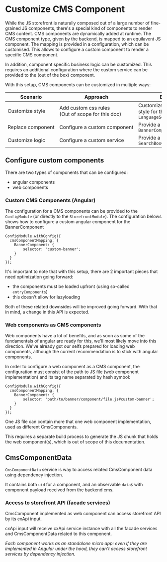 # Customize CMS Component
While the JS storefront is naturally composed out of a large number of fine-grained JS components, there's a special kind of components to render CMS content. CMS components are dynamically added at runtime. The CMS component type, given by the backend, is mapped to an equilavent JS component. The mapping is provided in a configuration, which can be customised. This allows to configure a custom component to render a specific CMS component. 

In addition, component specific business logic can be customized. This requires an additional configuration where the custom service can be provided to the (out of the box) component. 

With this setup, CMS components can be customized in multiple ways:

| Scenario  | Approach | Example | 
| ------------- | ------------- | ------------- | 
| Customize style  | Add custom css rules<br/>(Out of scope for this doc) | Customize component style for the `LanguageSelector` | 
| Replace component | Configure a custom component  | Provide a custom `BannerComponent` | 
| Customize logic  | Configure a custom service | Provide a custom `SearchBoxComponentService` |

## Configure custom components
There are two types of components that can be configured:
- angular components
- web components

### Custom CMS Components (Angular)

The configuration for a CMS components can be provided to the `ConfigModule` (or directly to the `StorefrontModule`). The configuration belows shows how to configure a custom angular component for the BannerComponent

```
ConfigModule.withConfig({
  cmsComponentMapping: {
    BannerComponent: {
        selector: 'custom-banner';
    }
  }
});
```

It's important to note that with this setup, there are 2 important pieces that need optimization going forward:
- the components must be loaded upfront (using so-called `entryComponents`)
- this doesn't allow for lazyloading

Both of these related downsides will be improved going forward. With that in mind, a change in this API is expected.

### Web components as CMS components

Web components have a lot of benefits, and as soon as some of the fundamentals of angular are ready for this, we'll most likely move into this direction. We've already got our selfs prepared for loading web components, although the current recommendation is to stick with angular components. 

In order to configure a web component as a CMS component, the configuration must consist of the path to JS file (web component implementation) and its tag name separated by hash symbol:

```
ConfigModule.withConfig({
  cmsComponentMapping: {
    BannerComponent: {
        selector: 'path/to/banner/component/file.js#custom-banner';
    }
  }
});
```

One JS file can contain more that one web component implementation, used as different CmsComponents. 

This requires a separate build process to generate the JS chunk that holds the web component(s), which is out of scope of this documentation. 


## CmsComponentData

`CmsComponentData` service is way to access related CmsComponent data using dependency injection. 

It contains both `uid` for a component, and an observable `data$` with component payload received from the backend cms. 
 

### Access to storefront API (facade services)

CmsComponent implemented as web component can access storefront API by its cxApi input.
 
cxApi input will receive cxApi service instance with all the facade services and CmsComponentData related to this component. 

_Each component works as an standalone micro app: even if they are implemented in Angular under the hood, they can't access storefront services by dependency injection._ 

